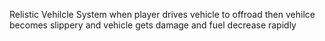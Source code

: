 Relistic Vehilcle System when player drives vehicle to offroad then vehilce becomes slippery and vehicle gets damage and fuel decrease rapidly
